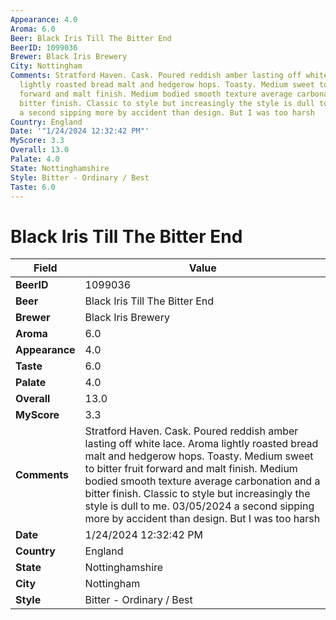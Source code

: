 ```yaml
---
Appearance: 4.0
Aroma: 6.0
Beer: Black Iris Till The Bitter End
BeerID: 1099036
Brewer: Black Iris Brewery
City: Nottingham
Comments: Stratford Haven. Cask. Poured reddish amber lasting off white lace. Aroma
  lightly roasted bread malt and hedgerow hops. Toasty. Medium sweet to bitter fruit
  forward and malt finish. Medium bodied smooth texture average carbonation and a
  bitter finish. Classic to style but increasingly the style is dull to me. 03/05/2024
  a second sipping more by accident than design. But I was too harsh
Country: England
Date: '"1/24/2024 12:32:42 PM"'
MyScore: 3.3
Overall: 13.0
Palate: 4.0
State: Nottinghamshire
Style: Bitter - Ordinary / Best
Taste: 6.0
---
```


# Black Iris Till The Bitter End

| Field         | Value |
|---------------|-------|
| **BeerID** | 1099036 |
| **Beer** | Black Iris Till The Bitter End |
| **Brewer** | Black Iris Brewery |
| **Aroma** | 6.0 |
| **Appearance** | 4.0 |
| **Taste** | 6.0 |
| **Palate** | 4.0 |
| **Overall** | 13.0 |
| **MyScore** | 3.3 |
| **Comments** | Stratford Haven. Cask. Poured reddish amber lasting off white lace. Aroma lightly roasted bread malt and hedgerow hops. Toasty. Medium sweet to bitter fruit forward and malt finish. Medium bodied smooth texture average carbonation and a bitter finish. Classic to style but increasingly the style is dull to me. 03/05/2024 a second sipping more by accident than design. But I was too harsh |
| **Date** | 1/24/2024 12:32:42 PM |
| **Country** | England |
| **State** | Nottinghamshire |
| **City** | Nottingham |
| **Style** | Bitter - Ordinary / Best |
